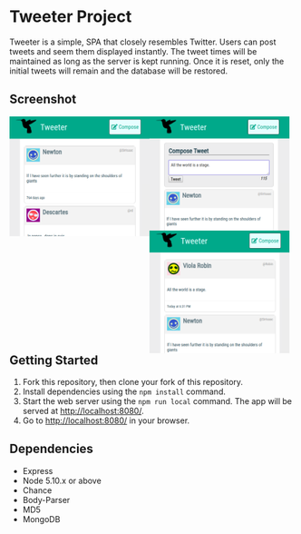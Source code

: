 # Tweeter Project

Tweeter is a simple, SPA that closely resembles Twitter. Users can post tweets and seem them displayed instantly. The tweet times will be maintained as long as the server is kept running. Once it is reset, only the initial tweets will remain and the database will be restored.

## Screenshot

<img src="https://github.com/matt6frey/tweeter/blob/master/docs/initial-tweeter.png" width="270px" height="auto" align="left" style="width: 49%; float:left; display: ilnline;">
<img src="https://github.com/matt6frey/tweeter/blob/master/docs/adding-a-tweet.png" width="290px" align="center" height="auto"  style="width:49%; float: left; display: ilnline;">
<img src="https://github.com/matt6frey/tweeter/blob/master/docs/posted-tweet.png" width="280px" align="right" style="width:49%; float: left; display: ilnline;">


## Getting Started

1. Fork this repository, then clone your fork of this repository.
2. Install dependencies using the `npm install` command.
3. Start the web server using the `npm run local` command. The app will be served at <http://localhost:8080/>.
4. Go to <http://localhost:8080/> in your browser.

## Dependencies

- Express
- Node 5.10.x or above
- Chance
- Body-Parser
- MD5
- MongoDB
